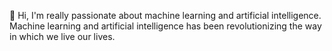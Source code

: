 👋 Hi,
I'm really passionate about machine learning and artificial intelligence. Machine learning and artificial intelligence has been revolutionizing the way in which we live our lives.
<!---
Sri-Sai-Subhash-Kasireddy/Sri-Sai-Subhash-Kasireddy is a ✨ special ✨ repository because its `README.md` (this file) appears on your GitHub profile.
You can click the Preview link to take a look at your changes.
--->
